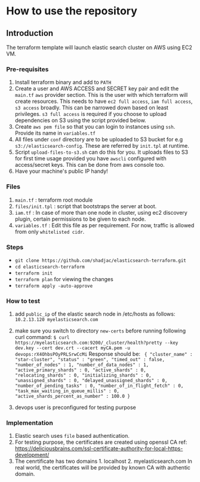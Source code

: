 # How to use the repository

## Introduction
The terraform template will launch elastic search cluster on AWS using EC2 VM.

### Pre-requisites
1. Install terraform binary and add to `PATH`
2. Create a user and AWS ACCESS and SECRET key pair and edit the `main.tf` `aws` 
   provider section. This is the user with which terraform will create resources. This needs to have `ec2 full access`, `iam full access`, `s3 access` broadly. This can be narrowed down based on least privileges. `s3 full access` is required if you choose to upload dependencies on S3 using the script provided below.
3. Create `aws pem file` so that you can login to instances using `ssh`. Provide its name in `variables.tf`
4. All files under `conf` directory are to be uploaded to S3 bucket for e.g 
   `s3://elasticsearch-config`. These are referred by `init.tpl` at runtime.
5. Script `upload-files-to-s3.sh` can do this for you. It uploads files to S3 for 
   first time usage provided you have `awscli` configured with access/secret keys. This can be done from aws console too.
6. Have your machine's public IP handy!

### Files
1. `main.tf` : terraform root module
2. `files/init.tpl` : script that bootstraps the server at boot.
3. `iam.tf` : In case of more than one node in cluster, using ec2 discovery plugin, 
    certain permissions to be given to each node. 
4. `variables.tf` : Edit this file as per requirement. For now, traffic is allowed from only `whitelisted cidr`.

### Steps
- `git clone https://github.com/shadjac/elasticsearch-terraform.git`
- `cd elasticsearch-terraform`
- `terraform init`
- `terraform plan` for viewing the changes
- `terraform apply -auto-approve`

### How to test
1. add `public_ip` of the elastic search node in /etc/hosts as follows:
`10.2.13.120 myelasticsearch.com`

2. make sure you switch to directory `new-certs` before running following curl 
   command:
`$ curl https://myelasticsearch.com:9200/_cluster/health?pretty --key dev.key --cert dev.crt --cacert myCA.pem -u devops:rX4OhbsPOyPRLSrwCcMi`
Response should be:
`
{
  "cluster_name" : "star-cluster",
  "status" : "green",
  "timed_out" : false,
  "number_of_nodes" : 1,
  "number_of_data_nodes" : 1,
  "active_primary_shards" : 0,
  "active_shards" : 0,
  "relocating_shards" : 0,
  "initializing_shards" : 0,
  "unassigned_shards" : 0,
  "delayed_unassigned_shards" : 0,
  "number_of_pending_tasks" : 0,
  "number_of_in_flight_fetch" : 0,
  "task_max_waiting_in_queue_millis" : 0,
  "active_shards_percent_as_number" : 100.0
}`
3. devops user is preconfigured for testing purpose


### Implementation

1. Elastic search uses `file` based authentication.
2. For testing purpose, the certificates are created using openssl CA
ref: https://deliciousbrains.com/ssl-certificate-authority-for-local-https-development/
3. The cenrtificate has two domains 1. localhost 2. myelasticsearch.com
   In real world, the certificates will be provided by known CA with authentic domain.

